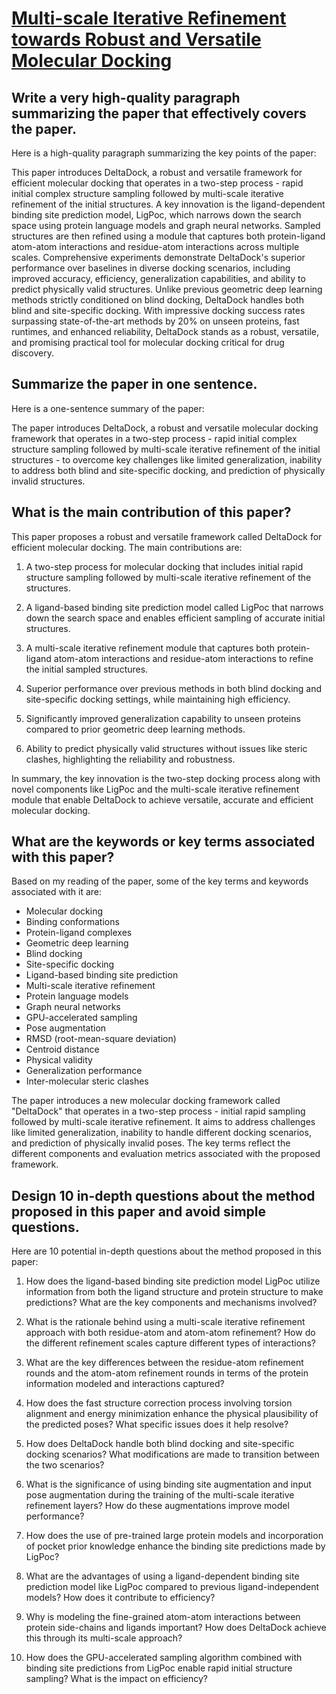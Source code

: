 # [Multi-scale Iterative Refinement towards Robust and Versatile Molecular   Docking](https://arxiv.org/abs/2311.18574)

## Write a very high-quality paragraph summarizing the paper that effectively covers the paper.

 Here is a high-quality paragraph summarizing the key points of the paper:

This paper introduces DeltaDock, a robust and versatile framework for efficient molecular docking that operates in a two-step process - rapid initial complex structure sampling followed by multi-scale iterative refinement of the initial structures. A key innovation is the ligand-dependent binding site prediction model, LigPoc, which narrows down the search space using protein language models and graph neural networks. Sampled structures are then refined using a module that captures both protein-ligand atom-atom interactions and residue-atom interactions across multiple scales. Comprehensive experiments demonstrate DeltaDock's superior performance over baselines in diverse docking scenarios, including improved accuracy, efficiency, generalization capabilities, and ability to predict physically valid structures. Unlike previous geometric deep learning methods strictly conditioned on blind docking, DeltaDock handles both blind and site-specific docking. With impressive docking success rates surpassing state-of-the-art methods by 20% on unseen proteins, fast runtimes, and enhanced reliability, DeltaDock stands as a robust, versatile, and promising practical tool for molecular docking critical for drug discovery.


## Summarize the paper in one sentence.

 Here is a one-sentence summary of the paper:

The paper introduces DeltaDock, a robust and versatile molecular docking framework that operates in a two-step process - rapid initial complex structure sampling followed by multi-scale iterative refinement of the initial structures - to overcome key challenges like limited generalization, inability to address both blind and site-specific docking, and prediction of physically invalid structures.


## What is the main contribution of this paper?

 This paper proposes a robust and versatile framework called DeltaDock for efficient molecular docking. The main contributions are:

1) A two-step process for molecular docking that includes initial rapid structure sampling followed by multi-scale iterative refinement of the structures. 

2) A ligand-based binding site prediction model called LigPoc that narrows down the search space and enables efficient sampling of accurate initial structures.

3) A multi-scale iterative refinement module that captures both protein-ligand atom-atom interactions and residue-atom interactions to refine the initial sampled structures.

4) Superior performance over previous methods in both blind docking and site-specific docking settings, while maintaining high efficiency.

5) Significantly improved generalization capability to unseen proteins compared to prior geometric deep learning methods.

6) Ability to predict physically valid structures without issues like steric clashes, highlighting the reliability and robustness.

In summary, the key innovation is the two-step docking process along with novel components like LigPoc and the multi-scale iterative refinement module that enable DeltaDock to achieve versatile, accurate and efficient molecular docking.


## What are the keywords or key terms associated with this paper?

 Based on my reading of the paper, some of the key terms and keywords associated with it are:

- Molecular docking
- Binding conformations
- Protein-ligand complexes
- Geometric deep learning
- Blind docking 
- Site-specific docking
- Ligand-based binding site prediction
- Multi-scale iterative refinement
- Protein language models
- Graph neural networks
- GPU-accelerated sampling
- Pose augmentation
- RMSD (root-mean-square deviation)
- Centroid distance
- Physical validity
- Generalization performance
- Inter-molecular steric clashes

The paper introduces a new molecular docking framework called "DeltaDock" that operates in a two-step process - initial rapid sampling followed by multi-scale iterative refinement. It aims to address challenges like limited generalization, inability to handle different docking scenarios, and prediction of physically invalid poses. The key terms reflect the different components and evaluation metrics associated with the proposed framework.


## Design 10 in-depth questions about the method proposed in this paper and avoid simple questions.

 Here are 10 potential in-depth questions about the method proposed in this paper:

1. How does the ligand-based binding site prediction model LigPoc utilize information from both the ligand structure and protein structure to make predictions? What are the key components and mechanisms involved?

2. What is the rationale behind using a multi-scale iterative refinement approach with both residue-atom and atom-atom refinement? How do the different refinement scales capture different types of interactions?

3. What are the key differences between the residue-atom refinement rounds and the atom-atom refinement rounds in terms of the protein information modeled and interactions captured? 

4. How does the fast structure correction process involving torsion alignment and energy minimization enhance the physical plausibility of the predicted poses? What specific issues does it help resolve?

5. How does DeltaDock handle both blind docking and site-specific docking scenarios? What modifications are made to transition between the two scenarios?

6. What is the significance of using binding site augmentation and input pose augmentation during the training of the multi-scale iterative refinement layers? How do these augmentations improve model performance?

7. How does the use of pre-trained large protein models and incorporation of pocket prior knowledge enhance the binding site predictions made by LigPoc?

8. What are the advantages of using a ligand-dependent binding site prediction model like LigPoc compared to previous ligand-independent models? How does it contribute to efficiency?

9. Why is modeling the fine-grained atom-atom interactions between protein side-chains and ligands important? How does DeltaDock achieve this through its multi-scale approach?

10. How does the GPU-accelerated sampling algorithm combined with binding site predictions from LigPoc enable rapid initial structure sampling? What is the impact on efficiency?
